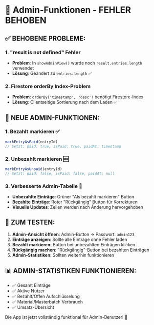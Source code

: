 # 🔧 Admin-Funktionen - FEHLER BEHOBEN

## ✅ **BEHOBENE PROBLEME:**

### 1. **"result is not defined" Fehler**
- **Problem**: In `showAdminView()` wurde noch `result.entries.length` verwendet
- **Lösung**: Geändert zu `entries.length` ✅

### 2. **Firestore orderBy Index-Problem**
- **Problem**: `orderBy('timestamp', 'desc')` benötigt Firestore-Index
- **Lösung**: Clientseitige Sortierung nach dem Laden ✅

## 🚀 **NEUE ADMIN-FUNKTIONEN:**

### 1. **Bezahlt markieren** ✅
```javascript
markEntryAsPaid(entryId) 
// Setzt: paid: true, isPaid: true, paidAt: timestamp
```

### 2. **Unbezahlt markieren** 🆕
```javascript
markEntryAsUnpaid(entryId)
// Setzt: paid: false, isPaid: false, paidAt: null
```

### 3. **Verbesserte Admin-Tabelle** 🎨
- **Unbezahlte Einträge**: Grüner "Als bezahlt markieren" Button
- **Bezahlte Einträge**: Roter "Rückgängig" Button für Korrekturen
- **Visuelle Updates**: Zeilen werden nach Änderung hervorgehoben

## 🧪 **ZUM TESTEN:**

1. **Admin-Ansicht öffnen**: Admin-Button → Passwort: `admin123`
2. **Einträge anzeigen**: Sollte alle Einträge ohne Fehler laden
3. **Bezahlt markieren**: Button bei unbezahlten Einträgen klicken
4. **Rückgängig machen**: "Rückgängig"-Button bei bezahlten Einträgen
5. **Admin-Statistiken**: Sollten weiterhin funktionieren

## 📊 **ADMIN-STATISTIKEN FUNKTIONIEREN:**
- ✅ Gesamt Einträge
- ✅ Aktive Nutzer  
- ✅ Bezahlt/Offen Aufschlüsselung
- ✅ Material/Masterbatch Verbrauch
- ✅ Umsatz-Übersicht

Die App ist jetzt vollständig funktional für Admin-Benutzer! 🎉

